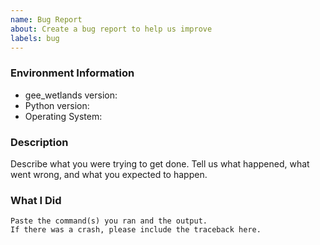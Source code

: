 ```yaml
---
name: Bug Report
about: Create a bug report to help us improve
labels: bug
---
```


<!-- Please search existing issues to avoid creating duplicates. -->

### Environment Information

-   gee_wetlands version:
-   Python version:
-   Operating System:

### Description

Describe what you were trying to get done.
Tell us what happened, what went wrong, and what you expected to happen.

### What I Did

```
Paste the command(s) you ran and the output.
If there was a crash, please include the traceback here.
```
